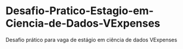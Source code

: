 # Desafio-Pratico-Estagio-em-Ciencia-de-Dados-VExpenses
Desafio prático para vaga de estágio em ciência de dados  VExpenses
